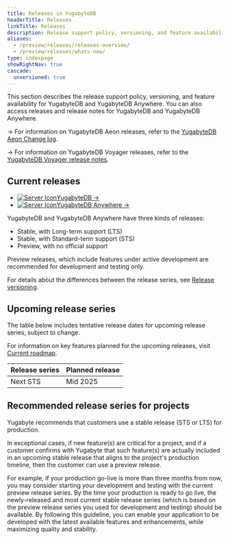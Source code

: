 ```yaml
---
title: Releases in YugabyteDB
headerTitle: Releases
linkTitle: Releases
description: Release support policy, versioning, and feature availability for YugabyteDB.
aliases:
  - /preview/releases/releases-overview/
  - /preview/releases/whats-new/
type: indexpage
showRightNav: true
cascade:
  unversioned: true
---
```


This section describes the release support policy, versioning, and feature availability for YugabyteDB and YugabyteDB Anywhere. You can also access releases and release notes for YugabyteDB and YugabyteDB Anywhere.

-> For information on YugabyteDB Aeon releases, refer to the [YugabyteDB Aeon Change log](../yugabyte-cloud/release-notes/).

-> For information on YugabyteDB Voyager releases, refer to the [YugabyteDB Voyager release notes](../yugabyte-voyager/release-notes/).

## Current releases

<ul class="nav yb-pills">
  <li>
    <a href="ybdb-releases/">
        <img src="/icons/database.svg" alt="Server Icon"><span>YugabyteDB -></span>
    </a>
  </li>
  <li>
    <a href="yba-releases/">
        <img src="/icons/server.svg" alt="Server Icon"><span>YugabyteDB Anywhere -></span>
    </a>
  </li>
</ul>

YugabyteDB and YugabyteDB Anywhere have three kinds of releases:

- Stable, with Long-term support (LTS)
- Stable, with Standard-term support (STS)
- Preview, with no official support

Preview releases, which include features under active development are recommended for development and testing only.

For details about the differences between the release series, see [Release versioning](versioning/).

## Upcoming release series

The table below includes tentative release dates for upcoming release series, subject to change.

For information on key features planned for the upcoming releases, visit [Current roadmap](https://github.com/yugabyte/yugabyte-db#current-roadmap).

| Release series | Planned release |
| :------------- | :-------------- |
| Next STS       | Mid 2025        |

## Recommended release series for projects

Yugabyte recommends that customers use a stable release (STS or LTS) for production.

In exceptional cases, if new feature(s) are critical for a project, and if a customer confirms with Yugabyte that such feature(s) are actually included in an upcoming stable release that aligns to the project's production timeline, then the customer can use a preview release.

For example, if your production go-live is more than three months from now, you may consider starting your development and testing with the current preview release series. By the time your production is ready to go live, the newly-released and most current stable release series (which is based on the preview release series you used for development and testing) should be available. By following this guideline, you can enable your application to be developed with the latest available features and enhancements, while maximizing quality and stability.
